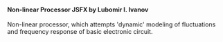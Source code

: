 #### Non-linear Processor JSFX by Lubomir I. Ivanov

Non-linear processor, which attempts 'dynamic' modeling of fluctuations
and frequency response of basic electronic circuit.
